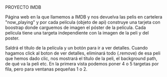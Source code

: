 PROYECTO IMDB

Página web en la que llamemos a IMDB y nos devuelva las pelis en cartelera "now_playing" y por cada película (objeto de api) construye una tarjeta con boostrap 
donde carguemos de imagen el póster de la película. Cada pelicula tiene una targeta independiente con la imagen de la peli y del poster.

Saldrá el título de la película y un botón para ir a ver detalles.
Cuando hagamos click al boton de ver detalles, eliminará todo (.remove) de esa peli que hemos dado clic, nos mostrará el título de la peli, el background path, de qué va la peli etc. En la primera vista podemos poner 4 o 5 targetas por fila, pero para ventanas pequeñas 1 o 2.
